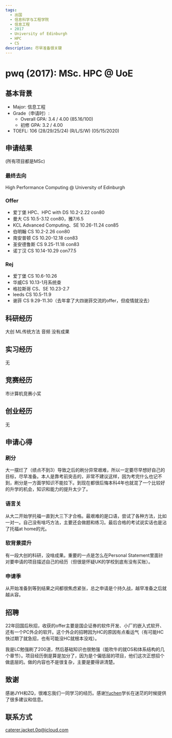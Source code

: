 ```yaml
---
tags:
  - 出国
  - 信息科学与工程学院
  - 信息工程
  - 2017
  - University of Edinburgh
  - HPC
  - CS
description: 尽早准备很关键
---
```


<!-- > `tags` 是用来在文章的最后显示一系列标签，便于读者点击任意标签即可找到所有带相同标签的文章。 -->

# pwq (2017): MSc. HPC @ UoE

<!-- > <名称> (<本科入学年份>)：<去向，尽量简短，因为标题太长就不美观> -->

## 基本背景

- Major: 信息工程
- Grade（申请时）:
  - Overall GPA: 3.4 / 4.00 (85.16/100)
  - 初修 GPA: 3.2 / 4.00 
- TOEFL: 106 (28/29/25/24) (R/L/S/W) (05/15/2020)

<!-- > 雅思等其他考试遵照类似格式即可 -->

## 申请结果

(所有项目都是MSc)

### 最终去向

High Performance Computing @ University of Edinburgh

<!-- > 项目 @ 学校 -->

### Offer

- 爱丁堡 HPC、HPC with DS 10.2-2.22 con80
- 曼大 CS 10.5-3.12 con80，雅7/6.5
- KCL Advanced Computing、SE 10.26-11.24 con85
- 伯明翰 CS 10.2-2.26 con80
- 南安普顿 CS 10.20-12.18 con83
- 圣安德鲁斯 CS 9.25-11.18 con83
- 诺丁汉 CS 10.14-10.29 con77.5

### Rej

- 爱丁堡 CS 10.6-10.26
- 华威CS 10.13-1月系统查
- 格拉斯哥 CS、SE 10.23-2.7
- leeds CS 10.5-11.9
- 谢菲 CS 9.29-11.30（去年拿了大四谢菲交流的offer，但疫情就没去）

<!-- > 这部分的学校名和专业名的简称如果比较常见的话可以简称，因为列表可能会很长，如果都写全称的话可能会显得拥挤 -->

## 科研经历

大创 ML传统方法 音频 没有成果

## 实习经历

无

<!-- > 职称 @ 公司 (开始日期 - 结束日期） -->

## 竞赛经历

市计算机竞赛小奖

## 创业经历

无

## 申请心得

### 刷分

大一摆烂了（绩点不到3）导致之后的刷分异常艰难，所以一定要尽早想好自己的目标，尽早准备。本人是靠考前突击的，非常不建议这样，因为考完什么也记不到，刷分是一方面学知识不能拉下。到现在都很后悔本科4年也就混了一个比较好的升学的机会，知识和能力的提升太少了。

### 语言关

从大二开始学托福一直到大三下才合格。最艰难的是口语，尝试了各种方法，比如一对一。自己没有啥巧方法，主要还会做题和练习。最后合格的考试说实话也是沾了托福at home的光。

### 软背景提升

有一段大创的科研，没啥成果。重要的一点是怎么在Personal Statement里面针对要申请的项目描述自己的经历（但很是怀疑UK的学校到底有没有买账）。

### 申请季

从开始准备到等到结果之间都很焦虑紧张，总之申请是个持久战，越早准备之后就越从容。

## 招聘

22年回国后秋招，收获的offer主要是国企证券的软件开发、小厂的嵌入式软开、还有一个PC外企的软开。这个外企的招聘因为HC的原因有点看运气（有可能HC快过期了就急招，也有可能没HC就根本没戏）。

我是LC勉强刷了200道，然后基础知识也很勉强（能吹牛的就OS和体系结构的几个章节）。项目经历倒是算是加分了，因为是个偏低层的项目，他们这次正想招个做底层的。做的内容也不是很复杂，主要是要得讲清楚。

## 致谢

感谢JYH和ZQ，很难忘我们一同学习的经历。感谢[Yuchen](../2015/yuchen.md)学长在迷茫的时候提供了很多建议和信息。

## 联系方式

caterer.jacket.0q@icloud.com

<!-- <这部分optional> -->